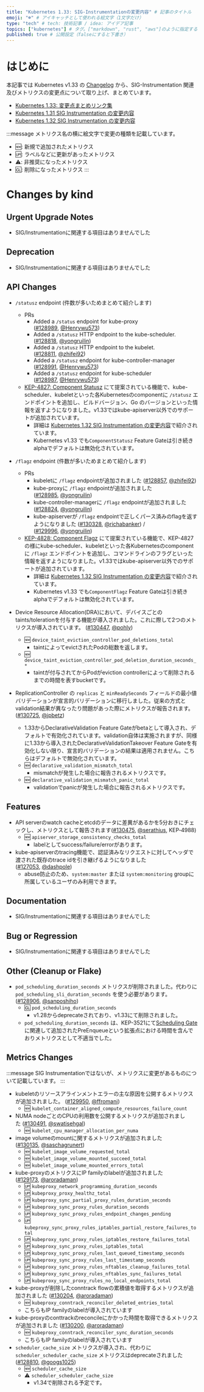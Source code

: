 ```yaml
---
title: "Kubernetes 1.33: SIG-Instrumentationの変更内容" # 記事のタイトル
emoji: "☸️" # アイキャッチとして使われる絵文字（1文字だけ）
type: "tech" # tech: 技術記事 / idea: アイデア記事
topics: ["kubernetes"] # タグ。["markdown", "rust", "aws"]のように指定する
published: true # 公開設定（falseにすると下書き）
---
```


# はじめに
本記事では Kubernetes v1.33 の [Changelog](https://github.com/kubernetes/kubernetes/blob/master/CHANGELOG/CHANGELOG-1.33.md) から、SIG-Instrumentation 関連及びメトリクスの変更点について取り上げ、まとめています。

* [Kubernetes 1.33: 変更点まとめリンク集](https://qiita.com/uesyn/items/7b882d147847ab8b02f8)
* [Kubernetes 1.31 SIG Instrumentation の変更内容](https://qiita.com/watawuwu/items/ae739b0a2085bd16c0f9)
* [Kubernetes 1.32 SIG Instrumentation の変更内容](https://qiita.com/watawuwu/items/5280af2088bbc1a86aca)

:::message
メトリクス名の横に絵文字で変更の種類を記載しています。

* 🆕: 新規で追加されたメトリクス
* 🆙: ラベルなどに更新があったメトリクス
* ⚠️: 非推奨になったメトリクス
* 🆑: 削除になったメトリクス
:::

# Changes by kind
## Urgent Upgrade Notes
* SIG/Instrumentationに関連する項目はありませんでした
## Deprecation
* SIG/Instrumentationに関連する項目はありませんでした

## API Changes
* `/statusz` endpoint (件数が多いためまとめて紹介します)
	* PRs
		* Added a `/status` endpoint for kube-proxy ([#128989](https://github.com/kubernetes/kubernetes/pull/128989), [@Henrywu573](https://github.com/Henrywu573))
		* Added a `/statusz` HTTP endpoint to the kube-scheduler. ([#128818](https://github.com/kubernetes/kubernetes/pull/128818), [@yongruilin](https://github.com/yongruilin))
		* Added a `/statusz` HTTP endpoint to the kubelet. ([#128811](https://github.com/kubernetes/kubernetes/pull/128811), [@zhifei92](https://github.com/zhifei92))
		* Added a `/statusz` endpoint for kube-controller-manager ([#128991](https://github.com/kubernetes/kubernetes/pull/128991), [@Henrywu573](https://github.com/Henrywu573))
		* Added a `/statusz` endpoint for kube-scheduler ([#128987](https://github.com/kubernetes/kubernetes/pull/128987), [@Henrywu573](https://github.com/Henrywu573))
	* [KEP-4827: Component Statusz](https://github.com/kubernetes/enhancements/tree/master/keps/sig-instrumentation/4827-component-statusz) にて提案されている機能で、kube-scheduler、kubeletといった各Kubernetesのcomponentに `/statusz` エンドポイントを追加し、ビルドバージョン、Go のバージョンといった情報を返すようになりました。v1.33ではkube-apiserver以外でのサポートが追加されています。
		* 詳細は [Kubernetes 1.32 SIG Instrumentation の変更内容](https://qiita.com/watawuwu/items/5280af2088bbc1a86aca#kep-4827-component-statusz)で紹介されています。
		* Kubernetes v1.33 でも`ComponentStatusz` Feature Gateは引き続きalphaでデフォルトは無効化されています。

* `/flagz` endpoint (件数が多いためまとめて紹介します)
	* PRs
		* kubeletに `/flagz` endpointが追加されました ([#128857](https://github.com/kubernetes/kubernetes/pull/128857), [@zhifei92](https://github.com/zhifei92))
		* kube-proxyに `/flagz` endpointが追加されました ([#128985](https://github.com/kubernetes/kubernetes/pull/128985), [@yongruilin](https://github.com/yongruilin))
		* kube-controller-managerに `/flagz` endpointが追加されました ([#128824](https://github.com/kubernetes/kubernetes/pull/128824), [@yongruilin](https://github.com/yongruilin))
		* kube-apiserverが `/flagz` endpointで正しくパース済みのflagを返すようになりました ([#130328](https://github.com/kubernetes/kubernetes/pull/130328), [@richabanker](https://github.com/richabanker)) / ([#129996](https://github.com/kubernetes/kubernetes/pull/129996), [@yongruilin](https://github.com/yongruilin)) 
	*  [KEP-4828: Component Flagz](https://github.com/kubernetes/enhancements/tree/master/keps/sig-instrumentation/4828-component-flagz) にて提案されている機能で、KEP-4827の様にkube-scheduler、kubeletといった各Kubernetesのcomponentに `/flagz` エンドポイントを追加し、コマンドラインのフラグといった情報を返すようになりました。v1.33ではkube-apiserver以外でのサポートが追加されています。
		* 詳細は [Kubernetes 1.32 SIG Instrumentation の変更内容](https://qiita.com/watawuwu/items/5280af2088bbc1a86aca#kep-4828-component-flagz)で紹介されています。
		* Kubernetes v1.33 でも`ComponentFlagz` Feature Gateは引き続きalphaでデフォルトは無効化されています。

* Device Resource Allocation(DRA)において、デバイスごとのtaints/tolerationを付与する機能が導入されました。これに際して2つのメトリクスが導入されています。 ([#130447](https://github.com/kubernetes/kubernetes/pull/130447), [@pohly](https://github.com/pohly))
	* 🆕 `device_taint_eviction_controller_pod_deletions_total`
		* taintによってevictされたPodの総数を返します。
	* 🆕 `device_taint_eviction_controller_pod_deletion_duration_seconds_*`
		* taintが付与されてからPodがeviction controllerによって削除されるまでの時間を表すbucketです。
* ReplicationController の `replicas` と `minReadySeconds` フィールドの最小値バリデーションが宣言的バリデーションに移行しました。従来の方式とvalidation結果が異なったり問題があった際にメトリクスが報告されます。 ([#130725](https://github.com/kubernetes/kubernetes/pull/130725), [@jpbetz](https://github.com/jpbetz))
	* 1.33からDeclarativeValidation Feature Gateがbetaとして導入され、デフォルトで有効化されています。validation自体は実施されますが、同様に1.33から導入されたDeclarativeValidationTakeover Feature Gateを有効化しない限り、宣言的バリデーションの結果は適用されません。こちらはデフォルトで無効化されています。
	* 🆕 `declarative_validation_mismatch_total`
		* mismatchが発生した場合に報告されるメトリクスです。
	* 🆕 `declarative_validation_mismatch_panic_total`
		* validationでpanicが発生した場合に報告されるメトリクスです。

	
## Features
* API serverのwatch cacheとetcdのデータに差異があるかを5分おきにチェックし、メトリクスとして報告されます([#130475](https://github.com/kubernetes/kubernetes/pull/130475), [@serathius](https://github.com/serathius), KEP‑4988)
	* 🆕 `apiserver_storage_consistency_checks_total`
		* labelとしてsuccess/failure/errorがあります。
* kube-apiserverのtracing機能で、認証済みなリクエストに対してヘッダで渡された既存のtrace idを引き継げるようになりました ([#127053](https://github.com/kubernetes/kubernetes/pull/127053), [@dashpole](https://github.com/dashpole))
	* abuse防止のため、`system:master` または `system:monitoring` groupに所属しているユーザのみ利用できます。

## Documentation
* SIG/Instrumentationに関連する項目はありませんでした

## Bug or Regression
* SIG/Instrumentationに関連する項目はありませんでした

## Other (Cleanup or Flake)
* `pod_scheduling_duration_seconds` メトリクスが削除されました。代わりに `pod_scheduling_sli_duration_seconds` を使う必要があります。 ([#128906](https://github.com/kubernetes/kubernetes/pull/128906), [@sanposhiho](https://github.com/sanposhiho))
    * 🆑 `pod_scheduling_duration_seconds`
    	* v1.28からdeprecateされており、v1.33にて削除されました。
	* `pod_scheduling_duration_seconds` は、KEP-3521にて[Scheduling Gate](https://kubernetes.io/ja/docs/concepts/scheduling-eviction/pod-scheduling-readiness/)に関連して追加されたPreEnqueueという拡張点における時間を含んでおりメトリクスとして不適当でした。

## Metrics Changes
:::message
SIG Instrumentationではないが、メトリクスに変更があるものについて記載しています。
:::

* kubeletのリソースアラインメントエラーの主な原因を公開するメトリクスが追加されました。 ([#129950](https://github.com/kubernetes/kubernetes/pull/129950), [@ffromani](https://github.com/ffromani))
	* 🆕 `kubelet_container_aligned_compute_resources_failure_count`
* NUMA nodeごとのCPUの利用数を公開するメトリクスが追加されました ([#130491](https://github.com/kubernetes/kubernetes/pull/130491), [@swatisehgal](https://github.com/swatisehgal))
	* 🆕 `kubelet_cpu_manager_allocation_per_numa`
* image volumeのmountに関するメトリクスが追加されました ([#130135](https://github.com/kubernetes/kubernetes/pull/130135), [@saschagrunert](https://github.com/saschagrunert))
	* 🆕 `kubelet_image_volume_requested_total`
	* 🆕 `kubelet_image_volume_mounted_succeed_total`
	* 🆕 `kubelet_image_volume_mounted_errors_total`
* kube-proxyのメトリクスにIP familyのlabelが追加されました ([#129173](https://github.com/kubernetes/kubernetes/pull/129173), [@aroradaman](https://github.com/aroradaman))
	* 🆙 `kubeproxy_network_programming_duration_seconds`
	* 🆙 `kubeproxy_proxy_healthz_total`
	* 🆙 `kubeproxy_sync_partial_proxy_rules_duration_seconds`
	* 🆙 `kubeproxy_sync_proxy_rules_duration_seconds`
	* 🆙 `kubeproxy_sync_proxy_rules_endpoint_changes_pending`
	* 🆙 `kubeproxy_sync_proxy_rules_iptables_partial_restore_failures_total`
	* 🆙 `kubeproxy_sync_proxy_rules_iptables_restore_failures_total`
	* 🆙 `kubeproxy_sync_proxy_rules_iptables_total`
	* 🆙 `kubeproxy_sync_proxy_rules_last_queued_timestamp_seconds`
	* 🆙 `kubeproxy_sync_proxy_rules_last_timestamp_seconds`
	* 🆙 `kubeproxy_sync_proxy_rules_nftables_cleanup_failures_total`
	* 🆙 `kubeproxy_sync_proxy_rules_nftables_sync_failures_total`
	* 🆙 `kubeproxy_sync_proxy_rules_no_local_endpoints_total`
* kube-proxyが削除したconntrack flowの累積値を取得するメトリクスが追加されました ([#130204](https://github.com/kubernetes/kubernetes/pull/130204), [@aroradaman](https://github.com/aroradaman))
	* 🆕 `kubeproxy_conntrack_reconciler_deleted_entries_total`
    * こちらもIP familyのlabelが導入されています
* kube-proxyのconttrackのreconcileにかかった時間を取得できるメトリクスが追加されました ([#130200](https://github.com/kubernetes/kubernetes/pull/130200), [@aroradaman](https://github.com/aroradaman))
	* 🆕 `kubeproxy_conntrack_reconciler_sync_duration_seconds`
    * こちらもIP familyのlabelが導入されています
* `scheduler_cache_size` メトリクスが導入され、代わりに `scheduler_scheduler_cache_size` メトリクスはdeprecateされました ([#128810](https://github.com/kubernetes/kubernetes/pull/128810), [@googs1025](https://github.com/googs1025))
	* 🆕 `scheduler_cache_size`
	* ⚠️ `scheduler_scheduler_cache_size`
        * v1.34で削除される予定です。
